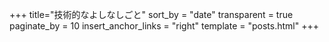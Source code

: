 +++
title="技術的なよしなしごと"
sort_by = "date"
transparent = true
paginate_by = 10
insert_anchor_links = "right"
template = "posts.html"
+++
